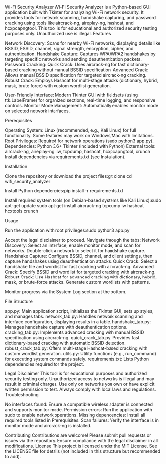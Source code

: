 Wi-Fi Security Analyzer
Wi-Fi Security Analyzer is a Python-based GUI application built with Tkinter for analyzing Wi-Fi network security. It provides tools for network scanning, handshake capturing, and password cracking using tools like aircrack-ng, aireplay-ng, hashcat, and hcxpcapngtool. This tool is for educational and authorized security testing purposes only. Unauthorized use is illegal.
Features

Network Discovery: Scans for nearby Wi-Fi networks, displaying details like BSSID, ESSID, channel, signal strength, encryption, cipher, and authentication.
Handshake Capture: Captures WPA/WPA2 handshakes by targeting specific networks and sending deauthentication packets.
Password Cracking:
Quick Crack: Uses aircrack-ng for fast dictionary-based cracking without manual BSSID specification.
Advanced Crack: Allows manual BSSID specification for targeted aircrack-ng cracking.
Robust Crack: Employs Hashcat for multi-stage attacks (dictionary, hybrid, mask, brute force) with custom wordlist generation.


User-Friendly Interface: Modern Tkinter GUI with fieldsets (using ttk.LabelFrame) for organized sections, real-time logging, and responsive controls.
Monitor Mode Management: Automatically enables monitor mode on selected network interfaces.

Prerequisites

Operating System: Linux (recommended, e.g., Kali Linux) for full functionality. Some features may work on Windows/Mac with limitations.
Root Privileges: Required for network operations (sudo python3 app.py).
Dependencies:
Python 3.6+
Tkinter (included with Python)
External tools: aircrack-ng, aireplay-ng, iw, tcpdump, hashcat, hcxpcapngtool, crunch
Install dependencies via requirements.txt (see Installation).



Installation

Clone the repository or download the project files:git clone <repository-url>
cd wifi_security_analyzer


Install Python dependencies:pip install -r requirements.txt


Install required system tools (on Debian-based systems like Kali Linux):sudo apt-get update
sudo apt-get install aircrack-ng tcpdump iw hashcat hcxtools crunch



Usage

Run the application with root privileges:sudo python3 app.py


Accept the legal disclaimer to proceed.
Navigate through the tabs:
Network Discovery: Select an interface, enable monitor mode, and scan for networks. Double-click a network to select it for handshake capture.
Handshake Capture: Configure BSSID, channel, and client settings, then capture handshakes using deauthentication attacks.
Quick Crack: Select a handshake file and wordlist for fast cracking with aircrack-ng.
Advanced Crack: Specify BSSID and wordlist for targeted cracking with aircrack-ng.
Robust Crack: Use Hashcat for advanced cracking with dictionary, hybrid, mask, or brute-force attacks. Generate custom wordlists with patterns.


Monitor progress via the System Log section at the bottom.

File Structure

app.py: Main application script, initializes the Tkinter GUI, sets up styles, and manages tabs.
network_tab.py: Handles network scanning and interface configuration, displaying results in a table.
handshake_tab.py: Manages handshake capture with deauthentication options.
cracking_tab.py: Implements advanced cracking with manual BSSID specification using aircrack-ng.
quick_crack_tab.py: Provides fast dictionary-based cracking with automatic BSSID detection.
robust_crack_tab.py: Offers multi-stage Hashcat-based cracking with custom wordlist generation.
utils.py: Utility functions (e.g., run_command) for executing system commands safely.
requirements.txt: Lists Python dependencies required for the project.

Legal Disclaimer
This tool is for educational purposes and authorized security testing only. Unauthorized access to networks is illegal and may result in criminal charges. Use only on networks you own or have explicit written permission to test. Always comply with local laws and regulations.
Troubleshooting

No interfaces found: Ensure a compatible wireless adapter is connected and supports monitor mode.
Permission errors: Run the application with sudo to enable network operations.
Missing dependencies: Install all required tools listed in Prerequisites.
Scan failures: Verify the interface is in monitor mode and aircrack-ng is installed.

Contributing
Contributions are welcome! Please submit pull requests or issues via the repository. Ensure compliance with the legal disclaimer in all modifications.
License
This project is licensed under the MIT License. See the LICENSE file for details (not included in this structure but recommended to add).